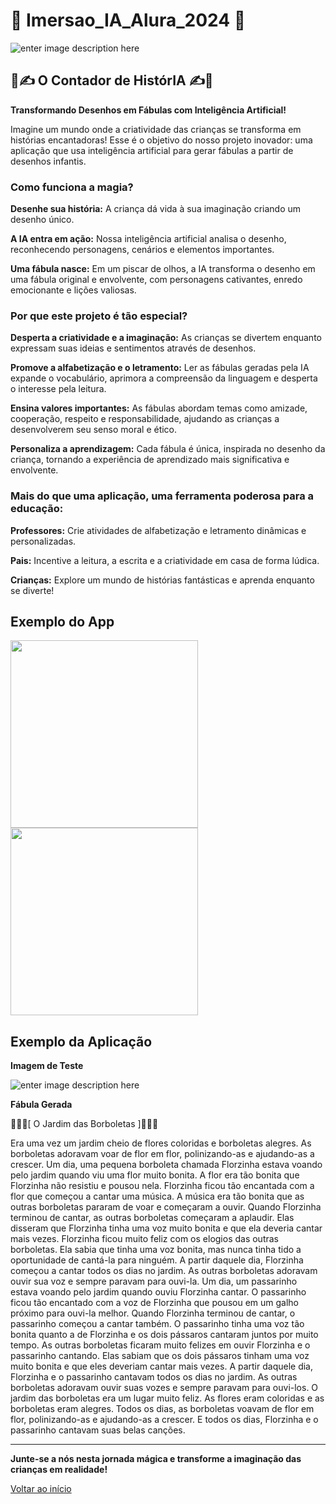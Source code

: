 <a id="topo"></a>
# 🤖 Imersao_IA_Alura_2024 🤖
![enter image description here](https://e-mind.online/github/ocontadordehistorias512.png)
## 📖✍ O Contador de HistórIA ✍📖
**Transformando Desenhos em Fábulas com Inteligência Artificial!**

Imagine um mundo onde a criatividade das crianças se transforma em histórias encantadoras! Esse é o objetivo do nosso projeto inovador: uma aplicação que usa inteligência artificial para gerar fábulas a partir de desenhos infantis.

### Como funciona a magia?

**Desenhe sua história:** 
A criança dá vida à sua imaginação criando um desenho único.

**A IA entra em ação:** 
Nossa inteligência artificial analisa o desenho, reconhecendo personagens, cenários e elementos importantes.

**Uma fábula nasce:** 
Em um piscar de olhos, a IA transforma o desenho em uma fábula original e envolvente, com personagens cativantes, enredo emocionante e lições valiosas.

### Por que este projeto é tão especial?

**Desperta a criatividade e a imaginação:** 
As crianças se divertem enquanto expressam suas ideias e sentimentos através de desenhos.

**Promove a alfabetização e o letramento:** 
Ler as fábulas geradas pela IA expande o vocabulário, aprimora a compreensão da linguagem e desperta o interesse pela leitura.

**Ensina valores importantes:** 
As fábulas abordam temas como amizade, cooperação, respeito e responsabilidade, ajudando as crianças a desenvolverem seu senso moral e ético.

**Personaliza a aprendizagem:** 
Cada fábula é única, inspirada no desenho da criança, tornando a experiência de aprendizado mais significativa e envolvente.

### Mais do que uma aplicação, uma ferramenta poderosa para a educação:

**Professores:** 
Crie atividades de alfabetização e letramento dinâmicas e personalizadas.

**Pais:** 
Incentive a leitura, a escrita e a criatividade em casa de forma lúdica.

**Crianças:** 
Explore um mundo de histórias fantásticas e aprenda enquanto se diverte!

## Exemplo do App
<img width="300" src="https://e-mind.online/github/tela1.png" /> <img width="300" src="https://e-mind.online/github/tela2.png" />


## Exemplo da Aplicação
**Imagem de Teste**

![enter image description here](https://e-mind.online/github/jardim.jpg)

**Fábula Gerada**

🌻🦋🌷[ O Jardim das Borboletas ]🌷🦋🌻

Era uma vez um jardim cheio de flores coloridas e borboletas alegres. As borboletas adoravam voar de flor em flor, polinizando-as e ajudando-as a crescer. 
Um dia, uma pequena borboleta chamada Florzinha estava voando pelo jardim quando viu uma flor muito bonita. A flor era tão bonita que Florzinha não resistiu e pousou nela. 
Florzinha ficou tão encantada com a flor que começou a cantar uma música. A música era tão bonita que as outras borboletas pararam de voar e começaram a ouvir. 
Quando Florzinha terminou de cantar, as outras borboletas começaram a aplaudir. Elas disseram que Florzinha tinha uma voz muito bonita e que ela deveria cantar mais vezes. 
Florzinha ficou muito feliz com os elogios das outras borboletas. Ela sabia que tinha uma voz bonita, mas nunca tinha tido a oportunidade de cantá-la para ninguém. 
A partir daquele dia, Florzinha começou a cantar todos os dias no jardim. As outras borboletas adoravam ouvir sua voz e sempre paravam para ouvi-la. 
Um dia, um passarinho estava voando pelo jardim quando ouviu Florzinha cantar. O passarinho ficou tão encantado com a voz de Florzinha que pousou em um galho próximo para ouvi-la melhor. Quando Florzinha terminou de cantar, o passarinho começou a cantar também. 
O passarinho tinha uma voz tão bonita quanto a de Florzinha e os dois pássaros cantaram juntos por muito tempo. As outras borboletas ficaram muito felizes em ouvir Florzinha e o passarinho cantando. Elas sabiam que os dois pássaros tinham uma voz muito bonita e que eles deveriam cantar mais vezes. 
A partir daquele dia, Florzinha e o passarinho cantavam todos os dias no jardim. As outras borboletas adoravam ouvir suas vozes e sempre paravam para ouvi-los. 
O jardim das borboletas era um lugar muito feliz. As flores eram coloridas e as borboletas eram alegres. Todos os dias, as borboletas voavam de flor em flor, polinizando-as e ajudando-as a crescer. E todos os dias, Florzinha e o passarinho cantavam suas belas canções.

---

**Junte-se a nós nesta jornada mágica e transforme a imaginação das crianças em realidade!**

[Voltar ao início](#topo)
